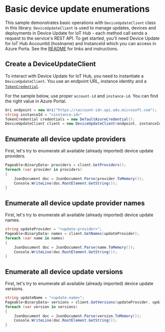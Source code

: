 # Basic device update enumerations

This sample demonstrates basic operations with `DeviceUpdateClient` class in this library. `DeviceUpdateClient` is used to manage updates, devices and deployments in Device Update for IoT Hub - each method call sends a request to the service's REST API.  To get started, you'll need Device Update for IoT Hub AccountId (hostname) and InstanceId which you can access in Azure Porta. See the [README](https://github.com/Azure/azure-sdk-for-net/tree/main/sdk/deviceupdate/Azure.IoT.DeviceUpdate/README.md) for links and instructions.

 ## Create a DeviceUpdateClient
 
To interact with Device Update for IoT Hub, you need to instantiate a `DeviceUpdateClient`. You use an endpoint URL, instance identity and a [`TokenCredential`](https://github.com/Azure/azure-sdk-for-net/blob/main/sdk/identity/Azure.Identity/README.md#credentials).
 
For the sample below, use proper `account-id` and `instance-id`. You can find the right value in Azure Portal.

```C# Snippet:AzDeviceUpdateSample1_CreateDeviceUpdateClient
Uri endpoint = new Uri("https://<account-id>.api.adu.microsoft.com");
string instanceId = "<instance-id>"
TokenCredential credentials = new DefaultAzureCredential();
DeviceUpdateClient client = new DeviceUpdateClient(endpoint, instanceId, credentials);
```

## Enumerate all device update providers

First, let's try to enumerate all available (already imported) device update providers.

```C# Snippet:AzDeviceUpdateSample1_EnumerateProviders
Pageable<BinaryData> providers = client.GetProviders();
foreach (var provider in providers)
{
    JsonDocument doc = JsonDocument.Parse(provider.ToMemory());
    Console.WriteLine(doc.RootElement.GetString());
}
```

## Enumerate all device update provider names

First, let's try to enumerate all available (already imported) device update names.

```C# Snippet:AzDeviceUpdateSample1_EnumerateNames
string updateProvider = "<update-provider>";
Pageable<BinaryData> names = client.GetNames(updateProvider);
foreach (var name in names)
{
    JsonDocument doc = JsonDocument.Parse(name.ToMemory());
    Console.WriteLine(doc.RootElement.GetString());
}
```

## Enumerate all device update versions

First, let's try to enumerate all available (already imported) device update versions.

```C# Snippet:AzDeviceUpdateSample1_EnumerateVersions
string updateName = "<update-name>";
Pageable<BinaryData> versions = client.GetVersions(updateProvider, updateName);
foreach (var version in versions)
{
    JsonDocument doc = JsonDocument.Parse(version.ToMemory());
    Console.WriteLine(doc.RootElement.GetString());
}
```

